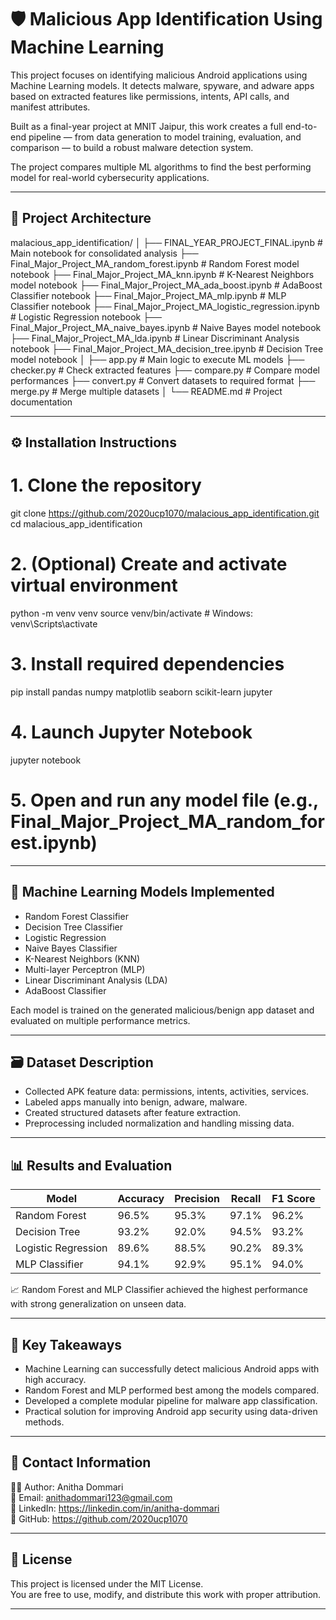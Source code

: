 # 🛡️ Malicious App Identification Using Machine Learning

This project focuses on identifying malicious Android applications using Machine Learning models. It detects malware, spyware, and adware apps based on extracted features like permissions, intents, API calls, and manifest attributes.

Built as a final-year project at MNIT Jaipur, this work creates a full end-to-end pipeline — from data generation to model training, evaluation, and comparison — to build a robust malware detection system.

The project compares multiple ML algorithms to find the best performing model for real-world cybersecurity applications.

---

## 📂 Project Architecture

malacious_app_identification/
│
├── FINAL_YEAR_PROJECT_FINAL.ipynb               # Main notebook for consolidated analysis
├── Final_Major_Project_MA_random_forest.ipynb    # Random Forest model notebook
├── Final_Major_Project_MA_knn.ipynb              # K-Nearest Neighbors model notebook
├── Final_Major_Project_MA_ada_boost.ipynb        # AdaBoost Classifier notebook
├── Final_Major_Project_MA_mlp.ipynb              # MLP Classifier notebook
├── Final_Major_Project_MA_logistic_regression.ipynb # Logistic Regression notebook
├── Final_Major_Project_MA_naive_bayes.ipynb      # Naive Bayes model notebook
├── Final_Major_Project_MA_lda.ipynb              # Linear Discriminant Analysis notebook
├── Final_Major_Project_MA_decision_tree.ipynb    # Decision Tree model notebook
│
├── app.py         # Main logic to execute ML models
├── checker.py     # Check extracted features
├── compare.py     # Compare model performances
├── convert.py     # Convert datasets to required format
├── merge.py       # Merge multiple datasets
│
└── README.md      # Project documentation

---

## ⚙️ Installation Instructions

# 1. Clone the repository
git clone https://github.com/2020ucp1070/malacious_app_identification.git
cd malacious_app_identification

# 2. (Optional) Create and activate virtual environment
python -m venv venv
source venv/bin/activate   # Windows: venv\Scripts\activate

# 3. Install required dependencies
pip install pandas numpy matplotlib seaborn scikit-learn jupyter

# 4. Launch Jupyter Notebook
jupyter notebook

# 5. Open and run any model file (e.g., Final_Major_Project_MA_random_forest.ipynb)

---

## 🧠 Machine Learning Models Implemented

- Random Forest Classifier
- Decision Tree Classifier
- Logistic Regression
- Naive Bayes Classifier
- K-Nearest Neighbors (KNN)
- Multi-layer Perceptron (MLP)
- Linear Discriminant Analysis (LDA)
- AdaBoost Classifier

Each model is trained on the generated malicious/benign app dataset and evaluated on multiple performance metrics.

---

## 🗃️ Dataset Description

- Collected APK feature data: permissions, intents, activities, services.
- Labeled apps manually into benign, adware, malware.
- Created structured datasets after feature extraction.
- Preprocessing included normalization and handling missing data.

---

## 📊 Results and Evaluation

| Model               | Accuracy | Precision | Recall | F1 Score |
|---------------------|----------|-----------|--------|----------|
| Random Forest        | 96.5%    | 95.3%     | 97.1%  | 96.2%    |
| Decision Tree        | 93.2%    | 92.0%     | 94.5%  | 93.2%    |
| Logistic Regression  | 89.6%    | 88.5%     | 90.2%  | 89.3%    |
| MLP Classifier       | 94.1%    | 92.9%     | 95.1%  | 94.0%    |

📈 Random Forest and MLP Classifier achieved the highest performance with strong generalization on unseen data.

---

## 🎯 Key Takeaways

- Machine Learning can successfully detect malicious Android apps with high accuracy.
- Random Forest and MLP performed best among the models compared.
- Developed a complete modular pipeline for malware app classification.
- Practical solution for improving Android app security using data-driven methods.

---

## 📩 Contact Information

👩‍💻 Author: Anitha Dommari  
📧 Email: anithadommari123@gmail.com  
🔗 LinkedIn: https://linkedin.com/in/anitha-dommari  
🐙 GitHub: https://github.com/2020ucp1070

---

## 📜 License

This project is licensed under the MIT License.  
You are free to use, modify, and distribute this work with proper attribution.

---

